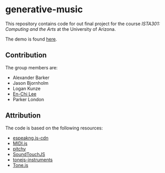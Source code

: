 # generative-music

This repository contains code for out final project for the course *ISTA301: Computing and the Arts* at the University of Arizona.

The demo is found [here](https://williameclee.github.io/generative-music/demo.html).

## Contribution

The group members are:

- Alexander Barker
- Jason Bjornholm
- Logan Kunze
- [En-Chi Lee](http://williameclee.github.io)
- Parker London

## Attribution
The code is based on the following resources:

- [espeakng.js-cdn](https://github.com/pettarin/espeakng.js-cdn.git)
- [MIDI.js](https://github.com/mudcube/midi.js/)
- [pitchy](https://www.npmjs.com/package/pitchy)
- [SoundTouchJS](https://github.com/cutterbl/SoundTouchJS.git)
- [tonejs-instruments](https://github.com/nbrosowsky/Tonejs-Instruments.git)
- [Tone.js](https://tonejs.github.io/)